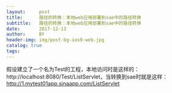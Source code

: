 ```yaml
---
layout:     post
title:      路径的转换：本地web应用部署到sae中的路径转换
subtitle:   路径的转换：本地web应用部署到sae中的路径转换
date:       2017-12-13
author:     BY
header-img: img/post-bg-ios9-web.jpg
catalog: true
tags:
---
```


假设建立了一个名为Test的工程，本地访问时是这样的：http://localhost:8080/Test/ListServlet，当转换到sae时就是这样：
http://1.mytest01app.sinaapp.com/ListServlet
